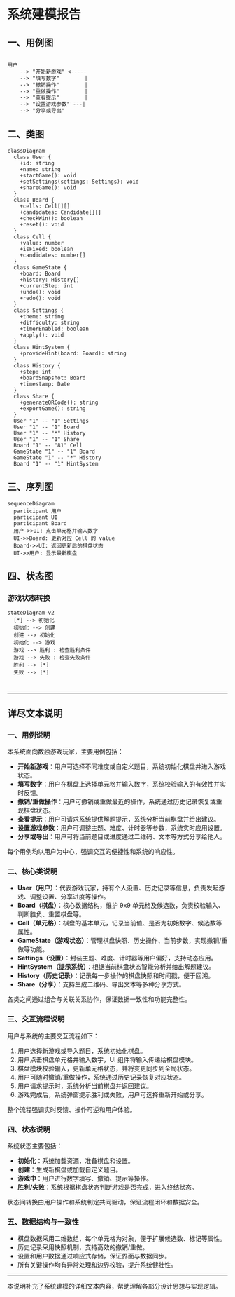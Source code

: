 # 系统建模报告

## 一、用例图

```markdown

用户
    --> "开始新游戏" <-----
    --> "填写数字"        |
    --> "撤销操作"        |
    --> "重做操作"        |
    --> "查看提示"        |
    --> "设置游戏参数" ---|
    --> "分享或导出"

```

## 二、类图

```mermaid
classDiagram
  class User {
    +id: string
    +name: string
    +startGame(): void
    +setSettings(settings: Settings): void
    +shareGame(): void
  }
  class Board {
    +cells: Cell[][]
    +candidates: Candidate[][]
    +checkWin(): boolean
    +reset(): void
  }
  class Cell {
    +value: number
    +isFixed: boolean
    +candidates: number[]
  }
  class GameState {
    +board: Board
    +history: History[]
    +currentStep: int
    +undo(): void
    +redo(): void
  }
  class Settings {
    +theme: string
    +difficulty: string
    +timerEnabled: boolean
    +apply(): void
  }
  class HintSystem {
    +provideHint(board: Board): string
  }
  class History {
    +step: int
    +boardSnapshot: Board
    +timestamp: Date
  }
  class Share {
    +generateQRCode(): string
    +exportGame(): string
  }
  User "1" -- "1" Settings
  User "1" -- "1" Board
  User "1" -- "*" History
  User "1" -- "1" Share
  Board "1" -- "81" Cell
  GameState "1" -- "1" Board
  GameState "1" -- "*" History
  Board "1" -- "1" HintSystem
```

## 三、序列图

```mermaid
sequenceDiagram
  participant 用户
  participant UI
  participant Board
  用户->>UI: 点击单元格并输入数字
  UI->>Board: 更新对应 Cell 的 value
  Board->>UI: 返回更新后的棋盘状态
  UI->>用户: 显示最新棋盘
```

## 四、状态图

### 游戏状态转换

```mermaid
stateDiagram-v2
  [*] --> 初始化
  初始化 --> 创建
  创建 --> 初始化
  初始化 --> 游戏
  游戏 --> 胜利 : 检查胜利条件
  游戏 --> 失败 : 检查失败条件
  胜利 --> [*]
  失败 --> [*]
```

# 

---

## 详尽文本说明

### 一、用例说明

本系统面向数独游戏玩家，主要用例包括：
- **开始新游戏**：用户可选择不同难度或自定义题目，系统初始化棋盘并进入游戏状态。
- **填写数字**：用户在棋盘上选择单元格并输入数字，系统校验输入的有效性并实时反馈。
- **撤销/重做操作**：用户可撤销或重做最近的操作，系统通过历史记录恢复或重现棋盘状态。
- **查看提示**：用户可请求系统提供解题提示，系统分析当前棋盘并给出建议。
- **设置游戏参数**：用户可调整主题、难度、计时器等参数，系统实时应用设置。
- **分享或导出**：用户可将当前题目或进度通过二维码、文本等方式分享给他人。

每个用例均以用户为中心，强调交互的便捷性和系统的响应性。

### 二、核心类说明

- **User（用户）**：代表游戏玩家，持有个人设置、历史记录等信息，负责发起游戏、调整设置、分享进度等操作。
- **Board（棋盘）**：核心数据结构，维护 9x9 单元格及候选数，负责校验输入、判断胜负、重置棋盘等。
- **Cell（单元格）**：棋盘的基本单元，记录当前值、是否为初始数字、候选数等属性。
- **GameState（游戏状态）**：管理棋盘快照、历史操作、当前步数，实现撤销/重做等功能。
- **Settings（设置）**：封装主题、难度、计时器等用户偏好，支持动态应用。
- **HintSystem（提示系统）**：根据当前棋盘状态智能分析并给出解题建议。
- **History（历史记录）**：记录每一步操作的棋盘快照和时间戳，便于回溯。
- **Share（分享）**：支持生成二维码、导出文本等多种分享方式。

各类之间通过组合与关联关系协作，保证数据一致性和功能完整性。

### 三、交互流程说明

用户与系统的主要交互流程如下：
1. 用户选择新游戏或导入题目，系统初始化棋盘。
2. 用户点击棋盘单元格并输入数字，UI 组件将输入传递给棋盘模块。
3. 棋盘模块校验输入，更新单元格状态，并将变更同步到全局状态。
4. 用户可随时撤销/重做操作，系统通过历史记录恢复对应状态。
5. 用户请求提示时，系统分析当前棋盘并返回建议。
6. 游戏完成后，系统弹窗提示胜利或失败，用户可选择重新开始或分享。

整个流程强调实时反馈、操作可逆和用户体验。

### 四、状态说明

系统状态主要包括：
- **初始化**：系统加载资源，准备棋盘和设置。
- **创建**：生成新棋盘或加载自定义题目。
- **游戏中**：用户进行数字填写、撤销、提示等操作。
- **胜利/失败**：系统根据棋盘状态判断游戏是否完成，进入终结状态。

状态间转换由用户操作和系统判定共同驱动，保证流程闭环和数据安全。

### 五、数据结构与一致性

- 棋盘数据采用二维数组，每个单元格为对象，便于扩展候选数、标记等属性。
- 历史记录采用快照机制，支持高效的撤销/重做。
- 设置和用户数据通过响应式存储，保证界面与数据同步。
- 所有关键操作均有异常处理和边界校验，提升系统健壮性。

---

本说明补充了系统建模的详细文本内容，帮助理解各部分设计思想与实现逻辑。
